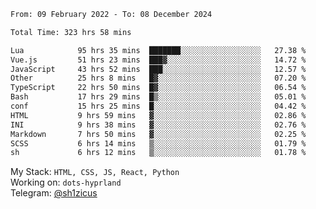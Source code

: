<!--START_SECTION:waka-->

```txt
From: 09 February 2022 - To: 08 December 2024

Total Time: 323 hrs 58 mins

Lua            95 hrs 35 mins  ███████░░░░░░░░░░░░░░░░░░   27.38 %
Vue.js         51 hrs 23 mins  ███▓░░░░░░░░░░░░░░░░░░░░░   14.72 %
JavaScript     43 hrs 52 mins  ███░░░░░░░░░░░░░░░░░░░░░░   12.57 %
Other          25 hrs 8 mins   █▓░░░░░░░░░░░░░░░░░░░░░░░   07.20 %
TypeScript     22 hrs 50 mins  █▓░░░░░░░░░░░░░░░░░░░░░░░   06.54 %
Bash           17 hrs 29 mins  █▒░░░░░░░░░░░░░░░░░░░░░░░   05.01 %
conf           15 hrs 25 mins  █░░░░░░░░░░░░░░░░░░░░░░░░   04.42 %
HTML           9 hrs 59 mins   ▓░░░░░░░░░░░░░░░░░░░░░░░░   02.86 %
INI            9 hrs 38 mins   ▓░░░░░░░░░░░░░░░░░░░░░░░░   02.76 %
Markdown       7 hrs 50 mins   ▓░░░░░░░░░░░░░░░░░░░░░░░░   02.25 %
SCSS           6 hrs 14 mins   ▒░░░░░░░░░░░░░░░░░░░░░░░░   01.79 %
sh             6 hrs 12 mins   ▒░░░░░░░░░░░░░░░░░░░░░░░░   01.78 %
```

<!--END_SECTION:waka-->
My Stack: `HTML, CSS, JS, React, Python` <br>
Working on: `dots-hyprland` <br>
Telegram: [@sh1zicus](https://t.me/sh1zicus) 

